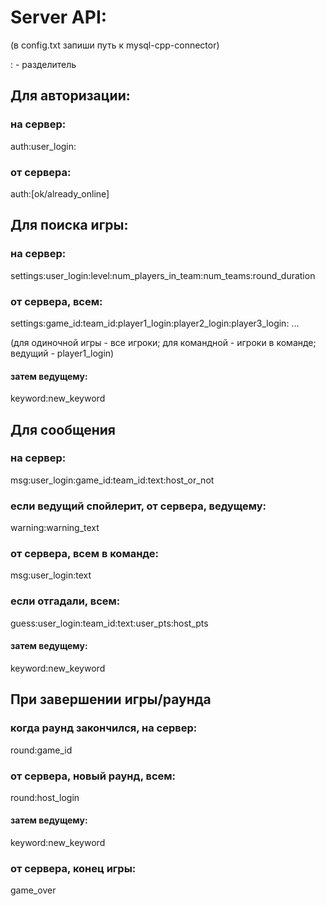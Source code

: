 # Server API:

(в config.txt запиши путь к mysql-cpp-connector)

: - разделитель

## Для авторизации:

### на сервер:

auth:user_login:

### от сервера:

auth:[ok/already_online]

## Для поиска игры:

### на сервер:

settings:user_login:level:num_players_in_team:num_teams:round_duration

### от сервера, всем:

settings:game_id:team_id:player1_login:player2_login:player3_login: ...

(для одиночной игры - все игроки; для командной - игроки в команде; ведущий - player1_login)

#### затем ведущему:

keyword:new_keyword

## Для сообщения

### на сервер:

msg:user_login:game_id:team_id:text:host_or_not

### если ведущий спойлерит, от сервера, ведущему:

warning:warning_text

### от сервера, всем в команде:

msg:user_login:text

### если отгадали, всем:

guess:user_login:team_id:text:user_pts:host_pts

#### затем ведущему:

keyword:new_keyword

## При завершении игры/раунда

### когда раунд закончился, на сервер:

round:game_id

### от сервера, новый раунд, всем:

round:host_login

#### затем ведущему:

keyword:new_keyword

### от сервера, конец игры:

game_over
